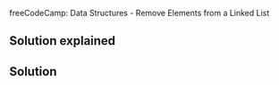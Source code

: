 freeCodeCamp: Data Structures - Remove Elements from a Linked List


## Solution explained



## Solution
